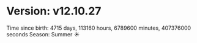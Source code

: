 # Version: v12.10.27
Time since birth: 4715 days, 113160 hours, 6789600 minutes, 407376000 seconds
Season: Summer ☀️
